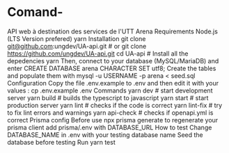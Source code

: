 # Comand-
API web à destination des services de l'UTT Arena  Requirements Node.js (LTS Version prefered) yarn Installation git clone git@github.com:ungdev/UA-api.git # or git clone https://github.com/ungdev/UA-api.git  cd UA-api  # Install all the depedencies yarn Then, connect to your database (MySQL/MariaDB) and enter  CREATE DATABASE arena CHARACTER SET utf8; Create the tables and populate them with  mysql -u USERNAME -p arena &lt; seed.sql Configuration Copy the file .env.example to .env and then edit it with your values :  cp .env.example .env Commands yarn dev       # start development server yarn build     # builds the typescript to javascript yarn start     # start production server yarn lint      # checks if the code is correct yarn lint-fix  # try to fix lint errors and warnings yarn api-check # checks if openapi.yml is correct Prisma config Before use npx prisma generate to regenerate your prisma client add prisma/.env with DATABASE_URL  How to test Change DATABASE_NAME in .env with your testing database name  Seed the database before testing  Run yarn test
